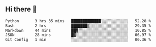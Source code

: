 ## Hi there 👋

<!--START_SECTION:waka-->

```txt
Python       3 hrs 35 mins   █████████████░░░░░░░░░░░░   52.28 %
Bash         2 hrs           ███████▒░░░░░░░░░░░░░░░░░   29.35 %
Markdown     44 mins         ██▓░░░░░░░░░░░░░░░░░░░░░░   10.85 %
JSON         28 mins         █▓░░░░░░░░░░░░░░░░░░░░░░░   06.97 %
Git Config   1 min           ░░░░░░░░░░░░░░░░░░░░░░░░░   00.36 %
```

<!--END_SECTION:waka-->

<!--
**OliverShang/OliverShang** is a ✨ _special_ ✨ repository because its `README.md` (this file) appears on your GitHub profile.

Here are some ideas to get you started:

- 🔭 I’m currently working on ...
- 🌱 I’m currently learning ...
- 👯 I’m looking to collaborate on ...
- 🤔 I’m looking for help with ...
- 💬 Ask me about ...
- 📫 How to reach me: ...
- 😄 Pronouns: ...
- ⚡ Fun fact: ...
-->
